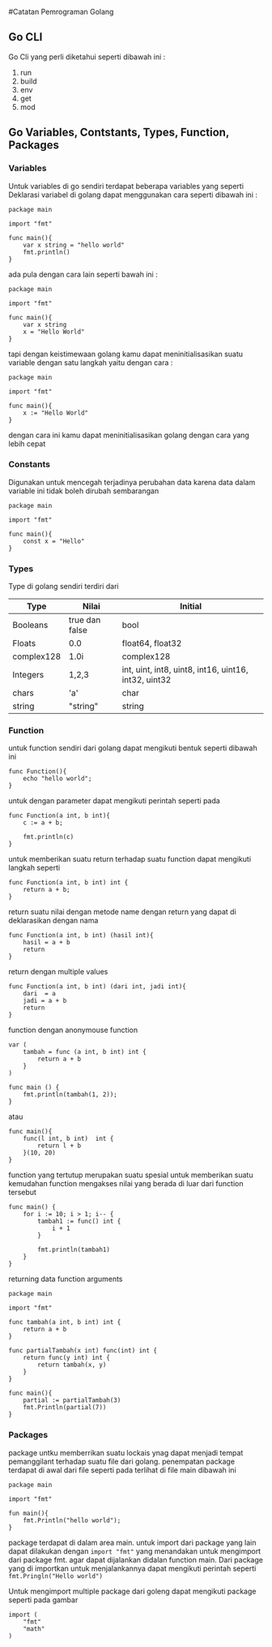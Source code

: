 #Catatan Pemrograman Golang

## Go CLI

Go Cli yang perli diketahui seperti dibawah ini :

1. run
2. build
3. env
4. get
5. mod

## Go Variables, Contstants, Types, Function, Packages

### Variables

Untuk variables di go sendiri terdapat beberapa variables yang seperti Deklarasi variabel di golang dapat menggunakan cara seperti dibawah ini :

```
package main

import "fmt"

func main(){
    var x string = "hello world"
    fmt.println()
}
```

ada pula dengan cara lain seperti bawah ini :

```
package main

import "fmt"

func main(){
    var x string
    x = "Hello World"
}
```

tapi dengan keistimewaan golang kamu dapat meninitialisasikan suatu variable dengan satu langkah yaitu dengan cara :

```
package main

import "fmt"

func main(){
    x := "Hello World"
}
```

dengan cara ini kamu dapat meninitialisasikan golang dengan cara yang lebih cepat

### Constants

Digunakan untuk mencegah terjadinya perubahan data karena data dalam variable ini tidak boleh dirubah sembarangan

```
package main

import "fmt"

func main(){
    const x = "Hello"
}
```

### Types

Type di golang sendiri terdiri dari

| Type       | Nilai          | Initial                                              |
| ---------- | -------------- | ---------------------------------------------------- |
| Booleans   | true dan false | bool                                                 |
| Floats     | 0.0            | float64, float32                                     |
| complex128 | 1.0i           | complex128                                           |
| Integers   | 1,2,3          | int, uint, int8, uint8, int16, uint16, int32, uint32 |
| chars      | 'a'            | char                                                 |
| string     | "string"       | string                                               |

### Function

untuk function sendiri dari golang dapat mengikuti bentuk seperti dibawah ini

```
func Function(){
    echo "hello world";
}
```

untuk dengan parameter dapat mengikuti perintah seperti pada

```
func Function(a int, b int){
    c := a + b;

    fmt.println(c)
}
```

untuk memberikan suatu return terhadap suatu function dapat mengikuti langkah seperti

```
func Function(a int, b int) int {
    return a + b;
}
```

return suatu nilai dengan metode name dengan return yang dapat di deklarasikan dengan nama

```
func Function(a int, b int) (hasil int){
    hasil = a + b
    return
}
```

return dengan multiple values

```
func Function(a int, b int) (dari int, jadi int){
    dari  = a
    jadi = a + b
    return
}
```

function dengan anonymouse function

```
var (
    tambah = func (a int, b int) int {
        return a + b
    }
)

func main () {
    fmt.println(tambah(1, 2));
}
```

atau

```
func main(){
    func(l int, b int)  int {
        return l + b
    }(10, 20)
}
```

function yang tertutup merupakan suatu spesial untuk memberikan suatu kemudahan function mengakses nilai yang berada di luar dari function tersebut

```
func main() {
    for i := 10; i > 1; i-- {
        tambah1 := func() int {
            i + 1
        }

        fmt.println(tambah1)
    }
}
```

returning data function arguments

```
package main

import "fmt"

func tambah(a int, b int) int {
    return a + b
}

func partialTambah(x int) func(int) int {
    return func(y int) int {
        return tambah(x, y)
    }
}

func main(){
    partial := partialTambah(3)
    fmt.Println(partial(7))
}
```

### Packages

package untku memberrikan suatu lockais ynag dapat menjadi tempat pemanggilant terhadap suatu file dari golang. penempatan package terdapat di awal dari file seperti pada terlihat di file main dibawah ini

```
package main

import "fmt"

fun main(){
    fmt.Println("hello world");
}
```

package terdapat di dalam area main. untuk import dari package yang lain dapat dilakukan dengan `import "fmt"` yang menandakan untuk mengimport dari package fmt. agar dapat dijalankan didalan function main. Dari package yang di importkan untuk menjalankannya dapat mengikuti perintah seperti `fmt.Pringln("Hello world")`

Untuk mengimport multiple package dari goleng dapat mengikuti package seperti pada gambar

```
import (
    "fmt"
    "math"
)
```
